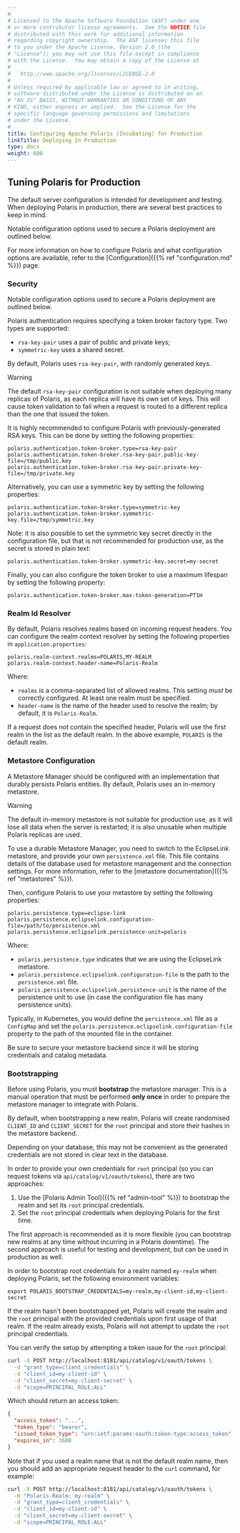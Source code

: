 ```yaml
---
#
# Licensed to the Apache Software Foundation (ASF) under one
# or more contributor license agreements.  See the NOTICE file
# distributed with this work for additional information
# regarding copyright ownership.  The ASF licenses this file
# to you under the Apache License, Version 2.0 (the
# "License"); you may not use this file except in compliance
# with the License.  You may obtain a copy of the License at
#
#   http://www.apache.org/licenses/LICENSE-2.0
#
# Unless required by applicable law or agreed to in writing,
# software distributed under the License is distributed on an
# "AS IS" BASIS, WITHOUT WARRANTIES OR CONDITIONS OF ANY
# KIND, either express or implied.  See the License for the
# specific language governing permissions and limitations
# under the License.
#
title: Configuring Apache Polaris (Incubating) for Production
linkTitle: Deploying In Production
type: docs
weight: 600
---
```


## Tuning Polaris for Production

The default server configuration is intended for development and testing. When deploying Polaris in
production, there are several best practices to keep in mind.

Notable configuration options used to secure a Polaris deployment are outlined below.

For more information on how to configure Polaris and what configuration options are available,
refer to the [Configuration]({{% ref "configuration.md" %}}) page.

### Security

Notable configuration options used to secure a Polaris deployment are outlined below.

Polaris authentication requires specifying a token broker factory type. Two types are supported:

- `rsa-key-pair` uses a pair of public and private keys;
- `symmetric-key` uses a shared secret.

By default, Polaris uses `rsa-key-pair`, with randomly generated keys. 

> [!WARNING]  
> The default `rsa-key-pair` configuration is not suitable when deploying many replicas of Polaris,
> as each replica will have its own set of keys. This will cause token validation to fail when a
> request is routed to a different replica than the one that issued the token.

It is highly recommended to configure Polaris with previously-generated RSA keys. This can be done
by setting the following properties:

```properties
polaris.authentication.token-broker.type=rsa-key-pair
polaris.authentication.token-broker.rsa-key-pair.public-key-file=/tmp/public.key
polaris.authentication.token-broker.rsa-key-pair.private-key-file=/tmp/private.key
```

Alternatively, you can use a symmetric key by setting the following properties:

```properties
polaris.authentication.token-broker.type=symmetric-key
polaris.authentication.token-broker.symmetric-key.file=/tmp/symmetric.key
```

Note: it is also possible to set the symmetric key secret directly in the configuration file, but
that is not recommended for production use, as the secret is stored in plain text:

```properties
polaris.authentication.token-broker.symmetric-key.secret=my-secret
```

Finally, you can also configure the token broker to use a maximum lifespan by setting the following
property:

```properties
polaris.authentication.token-broker.max-token-generation=PT1H
```

### Realm Id Resolver

By default, Polaris resolves realms based on incoming request headers. You can configure the realm
context resolver by setting the following properties in `application.properties`:

```properties
polaris.realm-context.realms=POLARIS,MY-REALM
polaris.realm-context.header-name=Polaris-Realm
```

Where:

- `realms` is a comma-separated list of allowed realms. This setting _must_ be correctly configured.
  At least one realm must be specified.
- `header-name` is the name of the header used to resolve the realm; by default, it is
  `Polaris-Realm`.

If a request does not contain the specified header, Polaris will use the first realm in the list as
the default realm. In the above example, `POLARIS` is the default realm.

### Metastore Configuration

A Metastore Manager should be configured with an implementation that durably persists Polaris
entities. By default, Polaris uses an in-memory metastore.

> [!WARNING]
> The default in-memory metastore is not suitable for production use, as it will lose all data
> when the server is restarted; it is also unusable when multiple Polaris replicas are used.

To use a durable Metastore Manager, you need to switch to the EclipseLink metastore, and provide
your own `persistence.xml` file. This file contains details of the database used for metastore
management and the connection settings. For more information, refer to the [metastore
documentation]({{% ref "metastores" %}}).

Then, configure Polaris to use your metastore by setting the following properties:

```properties
polaris.persistence.type=eclipse-link
polaris.persistence.eclipselink.configuration-file=/path/to/persistence.xml
polaris.persistence.eclipselink.persistence-unit=polaris
```

Where:

- `polaris.persistence.type` indicates that we are using the EclipseLink metastore.
- `polaris.persistence.eclipselink.configuration-file` is the path to the `persistence.xml` file.
- `polaris.persistence.eclipselink.persistence-unit` is the name of the persistence unit to use (in 
  case the configuration file has many persistence units).

Typically, in Kubernetes, you would define the `persistence.xml` file as a `ConfigMap` and set the
`polaris.persistence.eclipselink.configuration-file` property to the path of the mounted file in
the container.

Be sure to secure your metastore backend since it will be storing credentials and catalog metadata.

### Bootstrapping

Before using Polaris, you must **bootstrap** the metastore manager. This is a manual operation that
must be performed **only once** in order to prepare the metastore manager to integrate with Polaris.

By default, when bootstrapping a new realm, Polaris will create randomised `CLIENT_ID` and
`CLIENT_SECRET` for the `root` principal and store their hashes in the metastore backend.

Depending on your database, this may not be convenient as the generated credentials are not stored
in clear text in the database.

In order to provide your own credentials for `root` principal (so you can request tokens via
`api/catalog/v1/oauth/tokens`), there are two approaches:

1. Use the [Polaris Admin Tool]({{% ref "admin-tool" %}}) to bootstrap the realm and set its `root`
   principal credentials.
2. Set the `root` principal credentials when deploying Polaris for the first time.

The first approach is recommended as it is more flexible (you can bootstrap new realms at any time
without incurring in a Polaris downtime). The second approach is useful for testing and development,
but can be used in production as well.

In order to bootstrap root credentials for a realm named `my-realm` when deploying Polaris, set the
following environment variables:

```
export POLARIS_BOOTSTRAP_CREDENTIALS=my-realm,my-client-id,my-client-secret
```

If the realm hasn't been bootstrapped yet, Polaris will create the realm and the `root` principal
with the provided credentials upon first usage of that realm. If the realm already exists, Polaris
will not attempt to update the `root` principal credentials.

You can verify the setup by attempting a token issue for the `root` principal:

```bash
curl -X POST http://localhost:8181/api/catalog/v1/oauth/tokens \
  -d "grant_type=client_credentials" \
  -d "client_id=my-client-id" \
  -d "client_secret=my-client-secret" \
  -d "scope=PRINCIPAL_ROLE:ALL"
```

Which should return an access token:

```json
{
  "access_token": "...",
  "token_type": "bearer",
  "issued_token_type": "urn:ietf:params:oauth:token-type:access_token",
  "expires_in": 3600
}
```

Note that if you used a realm name that is not the default realm name, then you should add an
appropriate request header to the `curl` command, for example:

```bash
curl -X POST http://localhost:8181/api/catalog/v1/oauth/tokens \
  -H "Polaris-Realm: my-realm" \
  -d "grant_type=client_credentials" \
  -d "client_id=my-client-id" \
  -d "client_secret=my-client-secret" \
  -d "scope=PRINCIPAL_ROLE:ALL"
```
